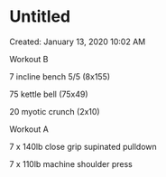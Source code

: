 # Untitled

Created: January 13, 2020 10:02 AM

Workout B

7 incline bench 5/5 (8x155)

75 kettle bell (75x49)

20 myotic crunch (2x10)

Workout A

7 x 140lb close grip supinated pulldown

7 x 110lb machine shoulder press